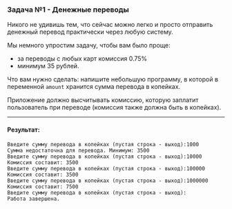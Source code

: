 ### Задача №1 - Денежные переводы
Никого не удивишь тем, что сейчас можно легко и просто отправить денежный перевод практически через любую систему.

Мы немного упростим задачу, чтобы вам было проще:
- за переводы с любых карт комиссия 0.75%
- минимум 35 рублей.

Что вам нужно сделать: напишите небольшую программу, в которой в переменной `amount` хранится сумма перевода в копейках.

Приложение должно высчитывать комиссию, которую заплатит пользователь при переводе (комиссия также должна быть в копейках).

---
#### Результат:
```shell
Введите сумму перевода в копейках (пустая строка - выход):1000
Сумма недостаточна для перевода. Минимум: 3500
Введите сумму перевода в копейках (пустая строка - выход):10000
Комиссия составит: 3500
Введите сумму перевода в копейках (пустая строка - выход):100000
Комиссия составит: 3500
Введите сумму перевода в копейках (пустая строка - выход):1000000
Комиссия составит: 7500
Введите сумму перевода в копейках (пустая строка - выход):
Работа завершена.
```